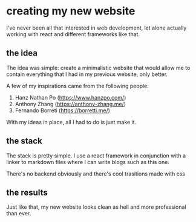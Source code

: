 # creating my new website

I've never been all that interested in web development, let alone actually working with react and different frameworks like that.

## the idea

The idea was simple: create a minimalistic website that would allow me to contain everything that I had in my previous website, only better.

A few of my inspirations came from the following people:
1. Hanz Nathan Po (https://www.hanzpo.com/)
2. Anthony Zhang (https://anthony-zhang.me/)
3. Fernando Borreti (https://borretti.me/)

With my ideas in place, all I had to do is just make it.

## the stack

The stack is pretty simple. I use a react framework in conjunction with a linker to markdown files where I can write blogs such as this one.

There's no backend obviously and there's cool trasitions made with css

## the results

Just like that, my new website looks clean as hell and more professional than ever.